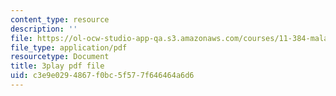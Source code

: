 ```yaml
---
content_type: resource
description: ''
file: https://ol-ocw-studio-app-qa.s3.amazonaws.com/courses/11-384-malaysia-sustainable-cities-practicum-spring-2018/c3e9e0294867f0bc5f577f646464a6d6_WFbNs3fZJAo.pdf
file_type: application/pdf
resourcetype: Document
title: 3play pdf file
uid: c3e9e029-4867-f0bc-5f57-7f646464a6d6
---
```

